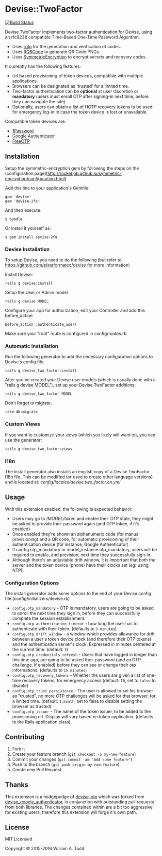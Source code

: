 # Devise::TwoFactor
[![Build Status](https://travis-ci.org/williamatodd/devise-2fa.png?branch=master)](https://travis-ci.org/williamatodd/devise-2fa)

Devise TwoFactor implements two-factor authentication for Devise, using an rfc6238 compatible Time-Based One-Time Password Algorithm.
* Uses [rotp](https://github.com/mdp/rotp) for the generation and verification of codes.
* Uses [RQRCode](https://github.com/whomwah/rqrcode) to generate QR Code PNGs.
* Uses [SymmetricEncryption](https://github.com/rocketjob/symmetric-encryption) to encrypt secrets and recovery codes.

It currently has the following features:

* Url based provisioning of token devices, compatible with multiple applications.
* Browsers can be designated as 'trusted' for a limited time.
* Two-factor authentication can be **optional** at user discretion or **mandatory** (users must enroll OTP after signing-in next time, before they can navigate the site).
* Optionally, users can obtain a list of HOTP recovery tokens to be used for emergency log-in in case the token device is lost or unavailable.

Compatible token devices are:

* [1Password](https://1password.com/)
* [Google Authenticator](https://code.google.com/p/google-authenticator/)
* [FreeOTP](https://fedorahosted.org/freeotp/)

## Installation

Setup the symmetric-encryption gem by following the steps on the (configuration page)[http://rocketjob.github.io/symmetric-encryption/configuration.html]

Add this line to your application's Gemfile:

    gem 'devise'
    gem 'devise-2fa'

And then execute:

    $ bundle

Or install it yourself as:

    $ gem install devise-2fa


### Devise Installation

To setup Devise, you need to do the following (but refer to https://github.com/plataformatec/devise for more information)

Install Devise:

    rails g devise:install

Setup the User or Admin model

    rails g devise MODEL

Configure your app for authorization, edit your Controller and add this before_action:

    before_action :authenticate_user!

Make sure your "root" route is configured in config/routes.rb

### Automatic Installation

Run the following generator to add the necessary configuration options to Devise's config file:

    rails g devise_two_factor:install

After you've created your Devise user models (which is usually done with a "rails g devise MODEL"), set up your Devise TwoFactor additions:

    rails g devise_two_factor MODEL

Don't forget to migrate:

    rake db:migrate

### Custom Views

If you want to customize your views (which you likely will want to), you can use the generator:

    rails g devise_two_factor:views

### I18n

The install generator also installs an english copy of a Devise TwoFactor i18n file. This can be modified (or used to create other language versions) and is located at: _config/locales/devise.two_factor.en.yml_


## Usage

With this extension enabled, the following is expected behavior:

* Users may go to _/MODEL/token_ and enable their OTP state, they might be asked to provide their password again (and OTP token, if it's enabled)
* Once enabled they're shown an alphanumeric code (for manual provisioning) and a QR code, for automatic provisioning of their authentication device (for instance, Google Authenticator)
* If config.otp_mandatory or model_instance.otp_mandatory, users will be required to enable, and provision, next time they successfully sign-in.
* Although there's an adjustable drift window, it is important that both the server and the token device (phone) have their clocks set (eg: using NTP).


### Configuration Options

The install generator adds some options to the end of your Devise config file (config/initializers/devise.rb)

* `config.otp_mandatory` - OTP is mandatory, users are going to be asked to enroll the next time they sign in, before they can successfully complete the session establishment.
* `config.otp_authentication_timeout` - how long the user has to authenticate with their token. (defaults to `3.minutes`)
* `config.otp_drift_window` - a window which provides allowance for drift between a user's token device clock (and therefore their OTP tokens) and the authentication server's clock. Expressed in minutes centered at the current time. (default: `3`)
* `config.otp_credentials_refresh` - Users that have logged in longer than this time ago, are going to be asked their password (and an OTP challenge, if enabled) before they can see or change their otp informations. (defaults to `15.minutes`)
* `config.otp_recovery_tokens` - Whether the users are given a list of one-time recovery tokens, for emergency access (default: `10`, set to `false` to disable)
* `config.otp_trust_persistence` - The user is allowed to set his browser as "trusted", no more OTP challenges will be asked for that browser, for a limited time. (default: `1.month`, set to false to disable setting the browser as trusted)
* `config.otp_issuer` - The name of the token issuer, to be added to the provisioning url. Display will vary based on token application. (defaults to the Rails application class)

## Contributing

1. Fork it
2. Create your feature branch (`git checkout -b my-new-feature`)
3. Commit your changes (`git commit -am 'Add some feature'`)
4. Push to the branch (`git push origin my-new-feature`)
5. Create new Pull Request

## Thanks

This extension is a hodgepodge of
[devise-otp](https://github.com/wmlele/devise-otp) which was forked from [devise_google_authenticator](https://github.com/AsteriskLabs/devise_google_authenticator), in conjunction with outstanding pull requests from both libraries.  The changes contained within are a bit too aggressive for existing users, therefore this extension will forge it's own path.

## License

MIT Licensed

Copyright © 2015-2016 William A. Todd
